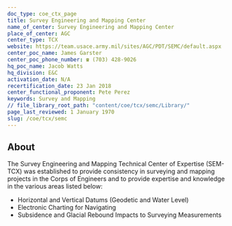 ```yaml
---
doc_type: coe_ctx_page 
title: Survey Engineering and Mapping Center
name_of_center: Survey Engineering and Mapping Center
place_of_center: AGC
center_type: TCX
website: https://team.usace.army.mil/sites/AGC/PDT/SEMC/default.aspx
center_poc_name: James Garster
center_poc_phone_number: ☎ (703) 428-9026
hq_poc_name: Jacob Watts
hq_division: E&C
activation_date: N/A
recertification_date: 23 Jan 2018
center_functional_proponent: Pete Perez
keywords: Survey and Mapping
// file_library_root_path: "content/coe/tcx/semc/Library/" 
page_last_reviewed: 1 January 1970 
slug: /coe/tcx/semc
---
```


## About 

The Survey Engineering and Mapping Technical Center of Expertise (SEM-TCX) was established to provide consistency in surveying and mapping projects in the Corps of Engineers and to provide expertise and knowledge in the various areas listed below:
<ul>
	<li>Horizontal and Vertical Datums (Geodetic and Water Level)</li>
	<li>Electronic Charting for Navigating</li>
	<li>Subsidence and Glacial Rebound Impacts to Surveying Measurements</li>
</ul>

 
